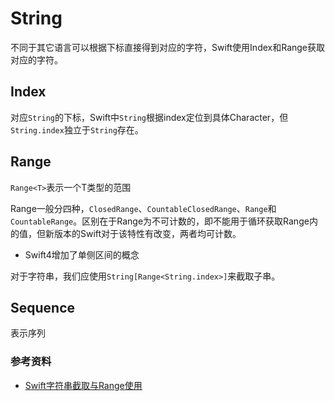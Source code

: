 # String

不同于其它语言可以根据下标直接得到对应的字符，Swift使用Index和Range获取对应的字符。

## Index
对应`String`的下标，Swift中`String`根据index定位到具体Character，但`String.index`独立于`String`存在。

## Range
`Range<T>`表示一个T类型的范围

Range一般分四种，`ClosedRange`、`CountableClosedRange`、`Range`和`CountableRange`。区别在于Range为不可计数的，即不能用于循环获取Range内的值，但新版本的Swift对于该特性有改变，两者均可计数。

- Swift4增加了单侧区间的概念

对于字符串，我们应使用`String[Range<String.index>]`来截取子串。

## Sequence
表示序列

### 参考资料
- [Swift字符串截取与Range使用](https://www.jianshu.com/p/2308703b50e4)
